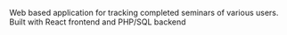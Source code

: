 Web based application for tracking completed seminars of various users.
Built with React frontend and PHP/SQL backend